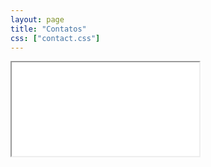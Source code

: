```yaml
---
layout: page
title: "Contatos"
css: ["contact.css"]
---
```

<div class="col-s12">
  <div class="icontain">
    <iframe src="{{site.contact_url}}">Loading...</iframe>
  </div>
</div>